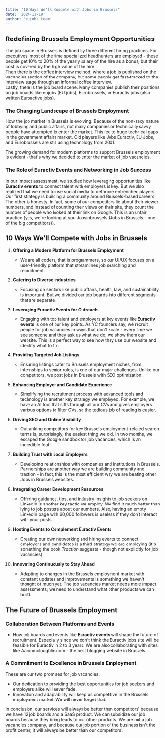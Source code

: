 ```yaml
---
title: "10 Ways We’ll Compete with Jobs in Brussels"
date: '2024-11-19'
author: 'eujobs team'
---
```

## Redefining Brussels Employment Opportunities
The job space in Brussels is defined by three different hiring practices. For executives, most of the time specialized headhunters are employed - these people get 10% to 20% of the yearly salary of the hire as a bonus, but their cost is covered by the high value of the hire.  
Then there is the coffee interview method, where a job is published on the vacancies section of the company, but some people get fast-tracked to the interview stage through an informal coffee interview.  
Lastly, there is the job board scene. Many companies publish their positions on job boards like eujobs (EU jobs), Eurobrussels, or Euractiv jobs (also written Euroactive jobs).

### The Changing Landscape of Brussels Employment
How the job market in Brussels is evolving. Because of the non-sexy nature of lobbying and public affairs, not many companies or technically savvy people have attempted to enter the market. This led to huge technical gaps in the government affairs market. Old players like Jobs Euractiv, EU Jobs, and Eurobrussels are still using technology from 2001.  

The growing demand for modern platforms to support Brussels employment is evident - that's why we decided to enter the market of job vacancies.

### The Role of Euractiv Events and Networking in Job Success
In our impact assessment, we studied how leveraging opportunities like **Euractiv events** to connect talent with employers is key. But we also realized that we need to use social media to dethrone entrenched players.  
Our first strategy is building a community around Brussels-based careers. The other is honesty. In fact, some of our competitors lie about their viewer numbers, and instead of counting their views on their site, they count the number of people who looked at their link on Google. This is an unfair practice (yes, we're looking at you Jobsinbrussels (Jobs in Brussels - one of the big competitors)).

## 10 Ways We’ll Compete with Jobs in Brussels

1. **Offering a Modern Platform for Brussels Employment**  
   - We are all coders, that is programmers, so our UI/UX focuses on a user-friendly platform that streamlines job searching and recruitment.

2. **Catering to Diverse Industries**  
   - Focusing on sectors like public affairs, health, law, and sustainability is important. But we divided our job boards into different segments that are separate.

3. **Leveraging Euractiv Events for Outreach**  
   - Engaging with top talent and employers at key events like **Euractiv events** is one of our key points. As YC founders say, we recruit people for job vacancies in ways that don't scale - every time we see someone and they ask us what we do, we show them our website. This is a perfect way to see how they use our website and identify what to fix.

4. **Providing Targeted Job Listings**  
   - Ensuring listings cater to Brussels employment niches, from internships to senior roles, is one of our major challenges. Unlike our competitors, we post jobs in Brussels with SEO optimization.

5. **Enhancing Employer and Candidate Experience**  
   - Simplifying the recruitment process with advanced tools and technology is another key strategy we employed. For example, we have an AI tool that sifts through all our CVs and gives employers various options to filter CVs, so the tedious job of reading is easier.

6. **Driving SEO and Online Visibility**  
   - Outranking competitors for key Brussels employment-related search terms is, surprisingly, the easiest thing we did. In two months, we escaped the Google sandbox for job vacancies, which is an incredible feat!

7. **Building Trust with Local Employers**  
   - Developing relationships with companies and institutions in Brussels. Partnerships are another way we are building community and traction - in fact, this is the most efficient way we are beating other Jobs in Brussels websites.

8. **Integrating Career Development Resources**  
   - Offering guidance, tips, and industry insights to job seekers on LinkedIn is another key tactic we employ. We find it much better than lying to job posters about our numbers. Also, having an empty LinkedIn page with 60,000 followers is useless if they don’t interact with your posts.

9. **Hosting Events to Complement Euractiv Events**  
   - Creating our own networking and hiring events to connect employers and candidates is a third strategy we are employing (it's something the book *Traction* suggests - though not explicitly for job vacancies).

10. **Innovating Continuously to Stay Ahead**  
    - Adapting to changes in the Brussels employment market with constant updates and improvements is something we haven't thought of much yet. The job vacancies market needs more impact assessments; we need to understand what other products we can build.

## The Future of Brussels Employment

### Collaboration Between Platforms and Events
- How job boards and events like **Euractiv events** will shape the future of recruitment. Especially since we don't think the Euractiv jobs site will be feasible for Euractiv in 2 to 3 years. We are also collaborating with sites like Aaronmcloughlin.com - the best blogging website in Brussels.

### A Commitment to Excellence in Brussels Employment
These are our two promises for job vacancies:  
- Our dedication to providing the best opportunities for job seekers and employers alike will never fade.  
- Innovation and adaptability will keep us competitive in the Brussels employment market. We will never forget that.

In conclusion, our services will always be better than competitors' because we have 12 job boards and a SaaS product. We can subsidize our job boards because they bring leads to our other products. We are not a job vacancies company, and because our job portion of the business isn't the profit center, it will always be better than our competitors'.
